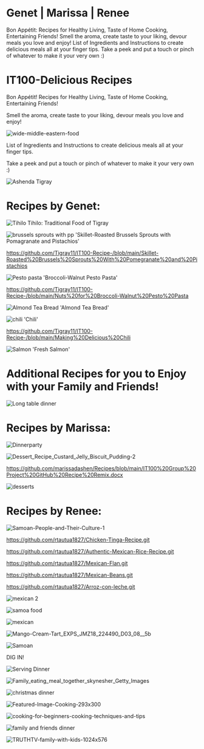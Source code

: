 # Genet | Marissa | Renee

Bon Appétit: Recipes for Healthy Living, Taste of Home Cooking, Entertaining Friends!  Smell the aroma, create taste to your liking, devour meals you love and enjoy! List of Ingredients and Instructions to create delicious meals all at your finger tips. Take a peek and put a touch or pinch of whatever to make it your very own :)

# IT100-Delicious Recipes

Bon Appétit! Recipes for Healthy Living, Taste of Home Cooking, Entertaining Friends! 

Smell the aroma, create taste to your liking, devour meals you love and enjoy! 

![wide-middle-eastern-food](https://user-images.githubusercontent.com/94158648/141925708-5e0eeef7-bc15-4913-aa6a-c52c8e9572d1.jpg)

List of Ingredients and Instructions to create delicious meals all at your finger tips. 

Take a peek and put a touch or pinch of whatever to make it your very own :)

![Ashenda Tigray](https://user-images.githubusercontent.com/94158648/142278055-6b75684a-9ebe-4e90-8e20-d4fc7d16d7e4.jpg)

# Recipes by Genet: 
![Tihilo](https://user-images.githubusercontent.com/94158648/142278022-d6ae65f6-3c4d-4879-9161-55d9c3003ac6.jpg)
Tihilo: Traditional Food of Tigray 

![brussels sprouts with pp](https://user-images.githubusercontent.com/94158648/141927117-5187f130-6cd6-439f-a767-6dcc4755f4fb.jpg)
'Skillet-Roasted Brussels Sprouts with Pomagranate and Pistachios'

https://github.com/Tigray11/IT100-Recipe-/blob/main/Skillet-Roasted%20Brussels%20Sprouts%20With%20Pomegranate%20and%20Pistachios

![Pesto pasta](https://user-images.githubusercontent.com/94158648/141927156-0e839623-7509-4407-a353-7012a594c34f.jpg)
'Broccoli-Walnut Pesto Pasta'

https://github.com/Tigray11/IT100-Recipe-/blob/main/Nuts%20for%20Broccoli-Walnut%20Pesto%20Pasta

![Almond Tea Bread](https://user-images.githubusercontent.com/94158648/141927166-0fe25bc4-1eb0-4b0c-a972-03957c85cd4d.jpeg)
'Almond Tea Bread'


![chili](https://user-images.githubusercontent.com/94158648/141927358-62eb81cf-83b5-4d66-a92c-8c1a51212ca9.png)
'Chili'

https://github.com/Tigray11/IT100-Recipe-/blob/main/Making%20Delicious%20Chili
 
![Salmon](https://user-images.githubusercontent.com/94158648/141931713-fb02fab3-b75c-4929-9614-481a02e08b9f.jpg)
'Fresh Salmon'

# Additional Recipes for you to Enjoy with your Family and Friends!
![Long table dinner](https://user-images.githubusercontent.com/94158648/142280899-670f7bda-0b62-4bb4-8fa4-c9520bb0c6ae.jpg)

# Recipes by Marissa:
![Dinnerparty](https://user-images.githubusercontent.com/94158648/142280928-9fed48dd-987e-4968-b03c-f97834fe93d1.jpg)

![Dessert_Recipe_Custard_Jelly_Biscuit_Pudding-2](https://user-images.githubusercontent.com/94158648/142275350-8da0817e-2626-4050-86f7-135c49217a76.jpg)

https://github.com/marissadashen/Recipes/blob/main/IT100%20Group%20Project%20GitHub%20Recipe%20Remix.docx

![desserts](https://user-images.githubusercontent.com/94158648/142275404-23fcfadc-feb8-4130-99e6-c6096daedace.jpg)

# Recipes by Renee:
![Samoan-People-and-Their-Culture-1](https://user-images.githubusercontent.com/94158648/142278208-243bb295-1f4f-4593-b08d-7ec1adf4a0bf.jpg)

https://github.com/rtautua1827/Chicken-Tinga-Recipe.git

https://github.com/rtautua1827/Authentic-Mexican-Rice-Recipe.git

https://github.com/rtautua1827/Mexican-Flan.git

https://github.com/rtautua1827/Mexican-Beans.git

https://github.com/rtautua1827/Arroz-con-leche.git

![mexican 2](https://user-images.githubusercontent.com/94158648/142275581-76d0670f-a585-4341-9ef6-2d109121c9f4.jpg)

![samoa food](https://user-images.githubusercontent.com/94158648/142275455-ca04e30a-ba44-4cf7-b20f-ded9cf2b5a85.JPG)

![mexican](https://user-images.githubusercontent.com/94158648/142275509-898f3b1a-a51f-4577-ba07-d914a4148062.jpg)



![Mango-Cream-Tart_EXPS_JMZ18_224490_D03_08__5b](https://user-images.githubusercontent.com/94158648/142275633-1d09d581-9ab2-44af-9aaf-3d255dc09052.jpg)

![Samoan](https://user-images.githubusercontent.com/94158648/142279443-5da67092-563b-45be-be3a-28aec3c72776.jpg)


DIG IN!

![Serving Dinner](https://user-images.githubusercontent.com/94158648/142281012-6a7e78c4-4672-4d61-af94-5f5c64e7a37d.jpg)

![Family_eating_meal_together_skynesher_Getty_Images](https://user-images.githubusercontent.com/94158648/142270434-ca902e90-de84-4323-8fba-d097cc52606f.jpg)

![christmas dinner](https://user-images.githubusercontent.com/94158648/142270474-2eee4c35-ccae-41b0-bf59-a2fd994e7501.jpg)

![Featured-Image-Cooking-293x300](https://user-images.githubusercontent.com/94158648/142270525-0bb92d05-67f3-4282-ae3d-e77d67461cf1.jpg)

![cooking-for-beginners-cooking-techniques-and-tips](https://user-images.githubusercontent.com/94158648/142270571-6e8b12ff-20f5-4ff2-a44f-1eec19cfe49f.jpg)

![family and friends dinner](https://user-images.githubusercontent.com/94158648/142281135-f7db40a4-4afa-4d03-840c-aea80f0697da.jpg)


![TRUTHTV-family-with-kids-1024x576](https://user-images.githubusercontent.com/94158648/142270622-5e038caa-10f3-4cf9-80b0-0aaeee4fe47c.jpg)
